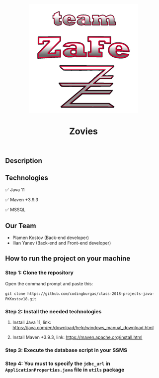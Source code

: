 <p align="center" text-align="center">
<img src="https://github.com/PKKostov18/Final-Project/blob/main/Docs/Images/ZaFe_logo.png" width="350" height="350">  
  
<h1 align="center" >Zovies</h1>
</p>
<br>

## Description

## Technologies

✅ Java 11

✅ Maven +3.9.3

✅ MSSQL


## Our Team

- Plamen Kostov (Back-end developer)
- Ilian Yanev (Back-end and Front-end developer)

## How to run the project on your machine

### Step 1: Clone the repository

Open the command prompt and paste this:

`git clone https://github.com/codingburgas/class-2018-projects-java-PKKostov18.git`

### Step 2: Install the needed technologies

1. Install Java 11, link: https://java.com/en/download/help/windows_manual_download.html

2. Install Maven +3.9.3, link: https://maven.apache.org/install.html

### Step 3: Execute the database script in your SSMS

### Step 4: You must to specify the `jdbc_url` in `ApplicationProperties.java` file in `utils` package
